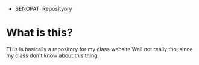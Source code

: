 - SENOPATI Reposityory
# What is this? 
THis is basically a repository for my class website
Well not really tho, since my class don't know about this thing